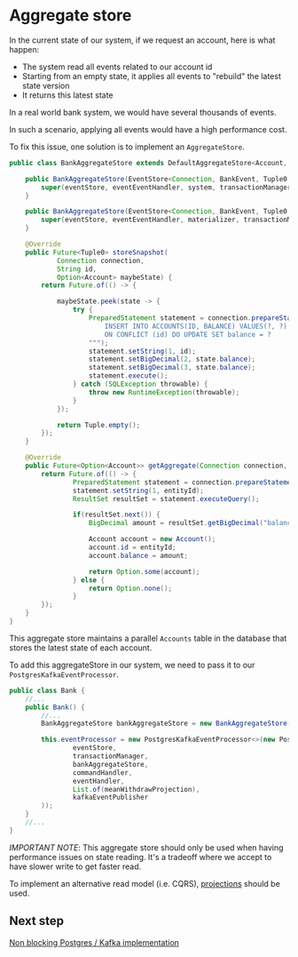 # Aggregate store

In the current state of our system, if we request an account, here is what happen:

* The system read all events related to our account id
* Starting from an empty state, it applies all events to "rebuild" the latest state version
* It returns this latest state

In a real world bank system, we would have several thousands of events.

In such a scenario, applying all events would have a high performance cost.

To fix this issue, one solution is to implement an `AggregateStore`.

```java
public class BankAggregateStore extends DefaultAggregateStore<Account, BankEvent, Tuple0, Tuple0, Connection> {

    public BankAggregateStore(EventStore<Connection, BankEvent, Tuple0, Tuple0> eventStore, EventHandler<Account, BankEvent> eventEventHandler, ActorSystem system, TransactionManager<Connection> transactionManager) {
        super(eventStore, eventEventHandler, system, transactionManager);
    }

    public BankAggregateStore(EventStore<Connection, BankEvent, Tuple0, Tuple0> eventStore, EventHandler<Account, BankEvent> eventEventHandler, Materializer materializer, TransactionManager<Connection> transactionManager) {
        super(eventStore, eventEventHandler, materializer, transactionManager);
    }

    @Override
    public Future<Tuple0> storeSnapshot(
            Connection connection,
            String id,
            Option<Account> maybeState) {
        return Future.of(() -> {

            maybeState.peek(state -> {
                try {
                    PreparedStatement statement = connection.prepareStatement("""
                        INSERT INTO ACCOUNTS(ID, BALANCE) VALUES(?, ?)
                        ON CONFLICT (id) DO UPDATE SET balance = ?
                    """);
                    statement.setString(1, id);
                    statement.setBigDecimal(2, state.balance);
                    statement.setBigDecimal(3, state.balance);
                    statement.execute();
                } catch (SQLException throwable) {
                    throw new RuntimeException(throwable);
                }
            });

            return Tuple.empty();
        });
    }

    @Override
    public Future<Option<Account>> getAggregate(Connection connection, String entityId) {
        return Future.of(() -> {
                PreparedStatement statement = connection.prepareStatement("SELECT balance FROM ACCOUNTS WHERE id=?");
                statement.setString(1, entityId);
                ResultSet resultSet = statement.executeQuery();

                if(resultSet.next()) {
                    BigDecimal amount = resultSet.getBigDecimal("balance");

                    Account account = new Account();
                    account.id = entityId;
                    account.balance = amount;

                    return Option.some(account);
                } else {
                    return Option.none();
                }
        });
    }
}
```

This aggregate store maintains a parallel `Accounts` table in the database that stores the latest state of each account.

To add this aggregateStore in our system, we need to pass it to our `PostgresKafkaEventProcessor`.

```java
public class Bank {
    //...
    public Bank() {
        //...
        BankAggregateStore bankAggregateStore = new BankAggregateStore(eventStore, eventHandler, actorSystem, transactionManager);

        this.eventProcessor = new PostgresKafkaEventProcessor<>(new PostgresKafkaEventProcessor.PostgresKafkaEventProcessorConfig<>(
                eventStore,
                transactionManager,
                bankAggregateStore,
                commandHandler,
                eventHandler,
                List.of(meanWithdrawProjection),
                kafkaEventPublisher
        ));
    }
    //...
}
```

*IMPORTANT NOTE*: This aggregate store should only be used when having performance issues on state reading.
It's a tradeoff where we accept to have slower write to get faster read. 

To implement an alternative read model (i.e. CQRS), [projections](./projections.md) should be used.

## Next step

[Non blocking Postgres / Kafka implementation](./doc/banking-real-life-non-blocking.md)